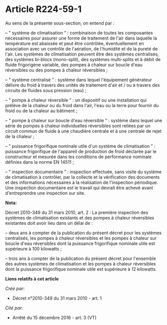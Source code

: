 # Article R224-59-1

Au sens de la présente sous-section, on entend par :

– " système de climatisation ” : combinaison de toutes les composantes nécessaires pour assurer une forme de traitement de
l'air dans laquelle la température est abaissée et peut être contrôlée, éventuellement en association avec un contrôle de
l'aération, de l'humidité et de la pureté de l'air. Les systèmes de climatisation peuvent être des systèmes centralisés, des
systèmes bi-blocs (mono-split), des systèmes multi-splits et à débit de fluide frigorigène variable, des pompes à chaleur sur
boucle d'eau réversibles ou des pompes à chaleur réversibles ;

– " système centralisé ” : système dans lequel l'équipement générateur délivre du froid à travers des unités de traitement
d'air et / ou à travers des circuits de fluides sous pression (eau) ;

– " pompe à chaleur réversible ” : un dispositif ou une installation qui prélève de la chaleur ou du froid dans l'air, l'eau
ou la terre pour fournir du froid ou de la chaleur au bâtiment ;

– " pompe à chaleur sur boucle d'eau réversible ” : système dans lequel une série de pompes à chaleur individuelles
réversibles sont reliées par un circuit commun de fluide à une chaudière centrale et à une centrale de rejet de la chaleur ;

– " puissance frigorifique nominale utile d'un système de climatisation ” : puissance frigorifique de l'appareil de
production de froid déclarée par le constructeur et mesurée dans les conditions de performance nominale définies dans la
norme EN 14511 ;

– " inspection documentaire ” : inspection effectuée, sans visite du système de climatisation à contrôler, par la collecte et
la vérification des documents et des informations nécessaires à la réalisation de l'inspection périodique. Une inspection
documentaire est le travail qui devrait être achevé avant d'entreprendre une inspection sur site.

**Nota:**

Décret 2010-349 du 31 mars 2010, art. 2 : La première inspection des systèmes de climatisation existants et des pompes à
chaleur réversibles existantes doit avoir lieu dans un délai de :

– deux ans à compter de la publication du présent décret pour les systèmes centralisés, les pompes à chaleur réversibles et
les pompes à chaleur sur boucle d'eau réversibles dont la puissance frigorifique nominale utile est supérieure à 100
kilowatts ;

– trois ans à compter de la publication du présent décret pour l'ensemble des autres systèmes de climatisation et les pompes
à chaleur réversibles dont la puissance frigorifique nominale utile est supérieure à 12 kilowatts.

**Liens relatifs à cet article**

_Créé par_:

  - Décret n°2010-349 du 31 mars 2010 - art. 1

_Cité par_:

  - Arrêté du 15 décembre 2016 - art. 3 (VT)
